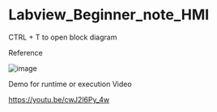 # Labview_Beginner_note_HMI

CTRL + T to open block diagram

Reference

![image](https://user-images.githubusercontent.com/58724748/213664721-8ea1b7ba-d37f-4b81-b27b-471a0129dfe4.png)

Demo for runtime or execution Video

https://youtu.be/cwJ2l6Py_4w

